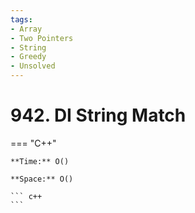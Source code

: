 ```yaml
---
tags:
- Array
- Two Pointers
- String
- Greedy
- Unsolved
---
```



# 942. DI String Match

=== "C++"

    **Time:** O()

    **Space:** O()

    ``` c++
    ```